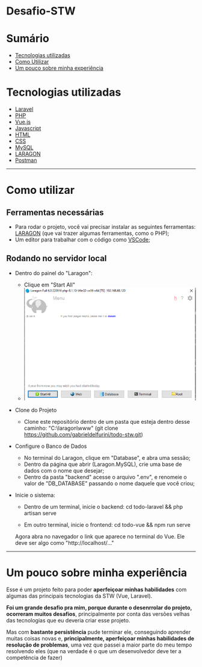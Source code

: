 # Desafio-STW

# Sumário

- [Tecnologias utilizadas](#tecnologias-utilizadas)
- [Como Utilizar](#como-utilizar)
- [Um pouco sobre minha experiência](#um-pouco-sobre-minha-experiência)

# Tecnologias utilizadas

- [Laravel](https://laravel.com/)
- [PHP](https://www.php.net/)
- [Vue.js](https://vuejs.org/)
- [Javascript](https://developer.mozilla.org/pt-BR/docs/Web/JavaScript)
- [HTML](https://developer.mozilla.org/pt-BR/docs/Web/HTML)
- [CSS](https://developer.mozilla.org/pt-BR/docs/Web/CSS)
- [MySQL](https://www.mysql.com/)
- [LARAGON](https://laragon.org/download/index.html)
- [Postman](https://www.postman.com/)
---

# Como utilizar

## Ferramentas necessárias

 * Para rodar o projeto, você vai precisar instalar as seguintes ferramentas:
[LARAGON](https://laragon.org/download/index.html) (que vai trazer algumas ferramentas, como o PHP);
* Um editor para trabalhar com o código como [VSCode](https://code.visualstudio.com/);

 ## Rodando no servidor local

- Dentro do painel do "Laragon":
  - Clique em "Start All"
  - <img src="./imagens/laragonPaginaInicial.png" alt="Página Inicial do Laragon" width="500"/>

 - Clone do Projeto

    - Clone este repositório dentro de um pasta que esteja dentro desse caminho: "C:\laragon\www"
    (git clone https://github.com/gabrieldelfurini/todo-stw.git)
    
  - Configure o Banco de Dados
    - No terminal do Laragon, clique em "Database", e abra uma sessão;
    - Dentro da página que abrir (Laragon.MySQL), crie uma base de dados com o nome que desejar;
    - Dentro da pasta "backend" acesse o arquivo ".env", e renomeie o valor de "DB_DATABASE" passando o nome daquele que você criou;
    
 - Inicie o sistema:

    - Dentro de um terminal, inicie o backend:
   cd todo-laravel && php artisan serve

    - Em outro terminal, inicie o frontend:
    cd todo-vue && npm run serve

    Agora abra no navegador o link que aparece no terminal do Vue. Ele deve ser algo como "http://localhost/..."

---

  # Um pouco sobre minha experiência
Esse é um projeto feito para poder **aperfeiçoar minhas habilidades** com algumas das principais tecnologias da STW (Vue, Laravel).

**Foi um grande desafio pra mim, porque durante o desenrrolar do projeto, ocorreram muitos desafios**, principalmente por conta das versões velhas das tecnologias que eu deveria criar esse projeto.

Mas com **bastante persistência** pude terminar ele, conseguindo aprender muitas coisas novas e, **principalmente, aperfeiçoar minhas habilidades de resolução de problemas**, uma vez que passei a maior parte do meu tempo resolvendo eles (que na verdade é o que um desenvolvedor deve ter a competência de fazer)
